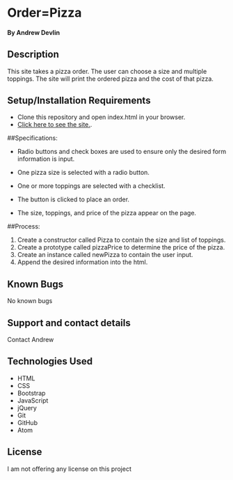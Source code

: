 # Order=Pizza

#### By **Andrew Devlin**

## Description

This site takes a pizza order. The user can choose a size and multiple toppings. The site will print the ordered pizza and the cost of that pizza.

## Setup/Installation Requirements

* Clone this repository and open index.html in your browser.
* [Click here to see the site.](https://AndrewDevlin.github.io/Order-Pizza).

##Specifications:

* Radio buttons and check boxes are used to ensure only the desired form information is input.

* One pizza size is selected with a radio button.

* One or more toppings are selected with a checklist.

* The button is clicked to place an order.

* The size, toppings, and price of the pizza appear on the page.

##Process:

1. Create a constructor called Pizza to contain the size and list of toppings.
2. Create a prototype called pizzaPrice to determine the price of the pizza.
3. Create an instance called newPizza to contain the user input.
4. Append the desired information into the html.

## Known Bugs

No known bugs

## Support and contact details

Contact Andrew

## Technologies Used

* HTML
* CSS
* Bootstrap
* JavaScript
* jQuery
* Git
* GitHub
* Atom

## License

I am not offering any license on this project
